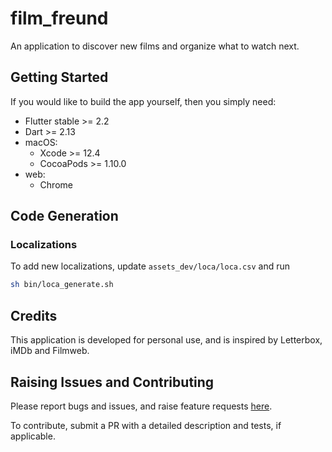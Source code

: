 # film_freund

An application to discover new films and organize what to watch next.

## Getting Started

If you would like to build the app yourself, then you simply need:

- Flutter stable >= 2.2
- Dart >= 2.13
- macOS:
    - Xcode >= 12.4
    - CocoaPods >= 1.10.0
- web:
    - Chrome

## Code Generation

### Localizations

To add new localizations, update `assets_dev/loca/loca.csv` and run

```sh
sh bin/loca_generate.sh
```

## Credits

This application is developed for personal use, and is inspired by Letterbox, iMDb and Filmweb.

## Raising Issues and Contributing

Please report bugs and issues, and raise feature requests [here](https://github.com/defuncart/film_freund/issues).

To contribute, submit a PR with a detailed description and tests, if applicable.
